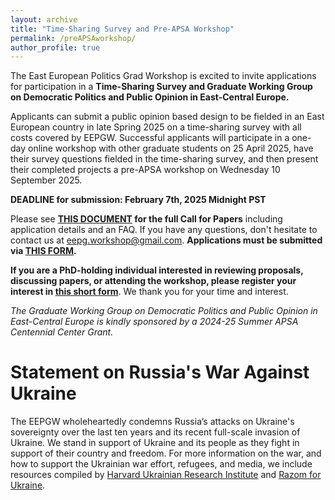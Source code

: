 ```yaml
---
layout: archive
title: "Time-Sharing Survey and Pre-APSA Workshop"
permalink: /preAPSAworkshop/
author_profile: true
---
```

The East European Politics Grad Workshop is excited to invite applications for participation in a **Time-Sharing Survey and Graduate Working Group on Democratic Politics and Public Opinion in East-Central Europe.**

Applicants can submit a public opinion based design to be fielded in an East European country in late Spring 2025 on a time-sharing survey with all costs covered by EEPGW. Successful applicants will participate in a one-day online workshop with other graduate students on 25 April 2025, have their survey questions fielded in the time-sharing survey, and then present their completed projects a pre-APSA workshop on Wednesday 10 September 2025. 

**DEADLINE for submission: February 7th, 2025 Midnight PST**

Please see **[THIS DOCUMENT](https://drive.google.com/file/d/1JwW8Ga7cybA8lqSpo1N9TQD5STe7nvEj/view?usp=sharing) for the full Call for Papers** including application details and an FAQ. If you have any questions, don't hesitate to contact us at [eepg.workshop@gmail.com](mailto:eepg.workshop@gmail.com). **Applications must be submitted via [THIS FORM](https://docs.google.com/forms/d/e/1FAIpQLSc0t7WOt3_0BSt62IQeQiFcHp4Z19etrk30hxgMSB93ZiAldw/viewform).**

**If you are a PhD-holding individual interested in reviewing proposals, discussing papers, or attending the workshop, please register your interest in [this short form](https://docs.google.com/forms/d/e/1FAIpQLSc47UatD9hFJSEcSZADwtGH1hqWHhhANfkBuIectSMkxgWOhg/viewform)**. We thank you for your time and interest. 

*The Graduate Working Group on Democratic Politics and Public Opinion in East-Central Europe is kindly sponsored by a 2024-25 Summer APSA Centennial Center Grant.* 

# Statement on Russia's War Against Ukraine
The EEPGW wholeheartedly condemns Russia’s attacks on Ukraine's sovereignty over the last ten years and its recent full-scale invasion of Ukraine. We stand in support of Ukraine and its people as they fight in support of their country and freedom. For more information on the war, and how to support the Ukrainian war effort, refugees, and media, we include resources compiled by [Harvard Ukrainian Research Institute](https://huri.harvard.edu/russia-ukraine-war) and [Razom for Ukraine](https://www.razomforukraine.org/).
